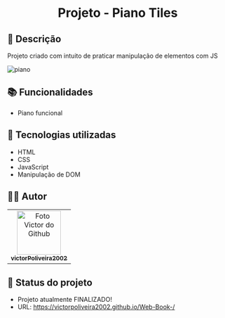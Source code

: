 <h1 align="center"> Projeto - Piano Tiles</h1>

## :memo: Descrição
Projeto criado com intuito de praticar manipulação de elementos com JS

![piano](https://user-images.githubusercontent.com/72527282/192660237-8db36f82-e200-4535-9960-f3100fe342bc.png)

## :books: Funcionalidades
* Piano funcional

## :wrench: Tecnologias utilizadas
* HTML
* CSS
* JavaScript
* Manipulação de DOM

## :technologist: Autor
<table>
  <tr>
    <td align="center">
      <a href="https://github.com/victorPoliveira2002">
        <img src="https://avatars.githubusercontent.com/u/72527282?s=400&u=5badd123270b78a82d5a70a8ff70bb45a5bd0d5b&v=4" width="100px;" alt="Foto Victor do Github"/><br>
        <sub>
          <b>victorPoliveira2002</b>
        </sub>
      </a>
    </td>
  </tr>
</table>

## :dart: Status do projeto
 * Projeto atualmente FINALIZADO!
 * URL: https://victorpoliveira2002.github.io/Web-Book-/
